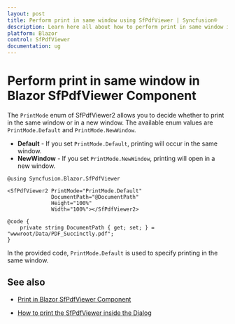 ```yaml
---
layout: post
title: Perform print in same window using SfPdfViewer | Syncfusion®
description: Learn here all about how to perform print in same window in Syncfusion® Blazor SfPdfViewer component and more.
platform: Blazor
control: SfPdfViewer
documentation: ug
---
```


# Perform print in same window in Blazor SfPdfViewer Component

The `PrintMode` enum of SfPdfViewer2 allows you to decide whether to print in the same window or in a new window. The available enum values are `PrintMode.Default` and `PrintMode.NewWindow`.

* **Default** - If you set `PrintMode.Default`, printing will occur in the same window.
* **NewWindow** - If you set `PrintMode.NewWindow`, printing will open in a new window.

```cshtml
@using Syncfusion.Blazor.SfPdfViewer

<SfPdfViewer2 PrintMode="PrintMode.Default"
              DocumentPath="@DocumentPath"
              Height="100%"
              Width="100%"></SfPdfViewer2>

@code {
    private string DocumentPath { get; set; } = "wwwroot/Data/PDF_Succinctly.pdf";
}
```
In the provided code, `PrintMode.Default` is used to specify printing in the same window.

## See also

* [Print in Blazor SfPdfViewer Component](../print)

* [How to print the SfPdfViewer inside the Dialog](./print-the-sfpdfiewer-inside-the-dialog-component)